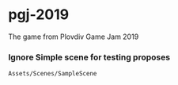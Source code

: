 # pgj-2019
The game from Plovdiv Game Jam 2019

### Ignore Simple scene for testing proposes 
`Assets/Scenes/SampleScene`
